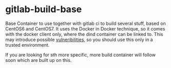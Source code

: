 # gitlab-build-base

Base Container to use together with gitlab ci to build several stuff, based on CentOS6 and CentOS7.
It uses the Docker in Docker technique, so it comes with the docker client only, where the dind container can be linked to. This may introduce possible [vulneribilities](https://www.lvh.io/posts/dont-expose-the-docker-socket-not-even-to-a-container.html), so you should use this only in a trusted environment.

If you are looking for sth more specific, more build container will follow soon which are built up on this.
